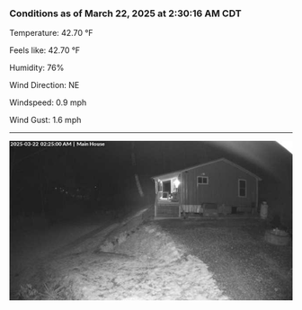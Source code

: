### Conditions as of March 22, 2025 at 2:30:16 AM CDT 

Temperature: 42.70 &deg;F

Feels like: 42.70 &deg;F

Humidity: 76%

Wind Direction: NE

Windspeed: 0.9 mph

Wind Gust: 1.6 mph

---

<img src="./images/latest.jpeg"/>


